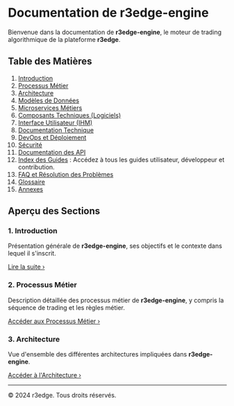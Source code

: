 # Documentation de r3edge-engine

Bienvenue dans la documentation de **r3edge-engine**, le moteur de trading algorithmique de la plateforme **r3edge**.

## Table des Matières

1. [Introduction](introduction.md)
2. [Processus Métier](processus-métier/index.md)
3. [Architecture](architecture/index.md)
4. [Modèles de Données](modeles-donnees.md)
5. [Microservices Métiers](microservices-metier.md)
6. [Composants Techniques (Logiciels)](composants-techniques.md)
7. [Interface Utilisateur (IHM)](ihm.md)
8. [Documentation Technique](documentation-technique.md)
9. [DevOps et Déploiement](devops-deploiement.md)
10. [Sécurité](securite.md)
11. [Documentation des API](documentation-api.md)
12. [Index des Guides](guides/index.md) : Accédez à tous les guides utilisateur, développeur et contribution.
13. [FAQ et Résolution des Problèmes](faq.md)
14. [Glossaire](glossaire.md)
15. [Annexes](annexes.md)

## Aperçu des Sections

### 1. Introduction

Présentation générale de **r3edge-engine**, ses objectifs et le contexte dans lequel il s'inscrit.

[Lire la suite ›](introduction.md)

### 2. Processus Métier

Description détaillée des processus métier de **r3edge-engine**, y compris la séquence de trading et les règles métier.

[Accéder aux Processus Métier ›](processus-metier/index.md)

### 3. Architecture

Vue d'ensemble des différentes architectures impliquées dans **r3edge-engine**.

[Accéder à l'Architecture ›](architecture/index.md)

<!-- Répétez ce format pour les autres sections -->

---

© 2024 r3edge. Tous droits réservés.
